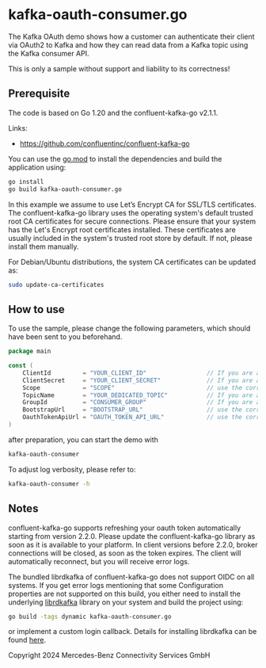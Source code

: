 kafka-oauth-consumer.go
===================

The Kafka OAuth demo shows how a customer can authenticate their client via OAuth2 to Kafka and how they can read data
from a Kafka topic using the Kafka consumer API.

This is only a sample without support and liability to its correctness!

Prerequisite
------------

The code is based on Go 1.20 and the confluent-kafka-go v2.1.1.

Links:

* https://github.com/confluentinc/confluent-kafka-go

You can use the [go.mod](./go.mod) to install the dependencies and build the application using:

```bash
go install
go build kafka-oauth-consumer.go
```

In this example we assume to use Let’s Encrypt CA for SSL/TLS certificates. The confluent-kafka-go library uses the operating 
system's default trusted root CA certificates for secure connections. Please ensure that your system has the 
Let's Encrypt root certificates installed. These certificates are usually included in the system's trusted root store 
by default. If not, please install them manually.

For Debian/Ubuntu distributions, the system CA certificates can be updated as:
```bash
sudo update-ca-certificates
```

How to use
----------

To use the sample, please change the following parameters, which should have been sent to you beforehand.

```go
package main

const (
	ClientId         = "YOUR_CLIENT_ID"                 // If you are an MBCon customer, please use the client id you have received
	ClientSecret     = "YOUR_CLIENT_SECRET"             // If you are an MBCon customer, please use the secret you have received
	Scope            = "SCOPE"                          // use the correct scope for your region
	TopicName        = "YOUR_DEDICATED_TOPIC"           // If you are an MBCon customer, please use topic name as 'vehiclesignals.<client name>'
	GroupId          = "CONSUMER_GROUP"                 // If you are an MBCon customer, please use the received client name as the prefix. eg: '<client name>.GROUP_ID_POSTFIX_OF_YOUR_CHOICE'
	BootstrapUrl     = "BOOTSTRAP_URL"                  // use the correct broker url for your region
	OauthTokenApiUrl = "OAUTH_TOKEN_API_URL"            // use the correct token API url for your region
)
```

after preparation, you can start the demo with

```bash
kafka-oauth-consumer
```

To adjust log verbosity, please refer to:

```bash
kafka-oauth-consumer -h
```

Notes
-----

confluent-kafka-go supports refreshing your oauth token automatically starting from version 2.2.0. Please update the
confluent-kafka-go library as soon as it is available to your platform. In client versions before 2.2.0, broker
connections will be closed, as soon as the token expires. The client will automatically reconnect, but you will receive
error logs.

The bundled librdkafka of confluent-kafka-go does not support OIDC on all systems. If you get error logs mentioning that
some Configuration properties are not supported on this build, you either need to install the
underlying [librdkafka](https://github.com/confluentinc/librdkafka) library on your system and build the project using:

```bash
go build -tags dynamic kafka-oauth-consumer.go 
```

or implement a custom login callback. Details for installing librdkafka can be
found [here](https://github.com/confluentinc/confluent-kafka-go#installing-librdkafka).

Copyright 2024 Mercedes-Benz Connectivity Services GmbH
